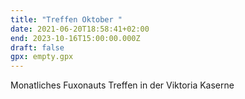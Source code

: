 ```yaml
---
title: "Treffen Oktober "
date: 2021-06-20T18:58:41+02:00
end: 2023-10-16T15:00:00.000Z
draft: false
gpx: empty.gpx
---
```

Monatliches Fuxonauts Treffen in der Viktoria Kaserne